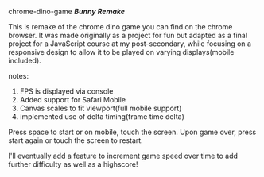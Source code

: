 chrome-dino-game ***Bunny Remake***

This is remake of the chrome dino game you can find on the chrome browser.
It was made originally as a project for fun but adapted as a final project for a JavaScript course at my post-secondary,
while focusing on a responsive design to allow it to be played on varying displays(mobile included).

notes:
 1. FPS is displayed via console
 2. Added support for Safari Mobile
 3. Canvas scales to fit viewport(full mobile support)
 4. implemented use of delta timing(frame time delta)




Press space to start or on mobile, touch the screen.
Upon game over, press start again or touch the screen to restart.

I'll eventually add a feature to increment game speed over time to add further difficulty as well as a highscore!
